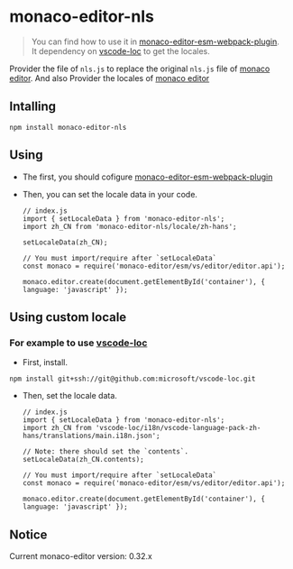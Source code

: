 # monaco-editor-nls

> You can find how to use it in [monaco-editor-esm-webpack-plugin](https://github.com/wang12124468/monaco-editor-esm-webpack-plugin).  
> It dependency on [vscode-loc](https://github.com/microsoft/vscode-loc) to get the locales.

Provider the file of `nls.js` to replace the original `nls.js` file of [monaco editor](https://github.com/microsoft/monaco-editor).
And also Provider the locales of [monaco editor](https://github.com/microsoft/monaco-editor)

## Intalling

`npm install monaco-editor-nls`

## Using

- The first, you should cofigure [monaco-editor-esm-webpack-plugin](https://github.com/wang12124468/monaco-editor-esm-webpack-plugin)

- Then, you can set the locale data in your code.

    ```
    // index.js
    import { setLocaleData } from 'monaco-editor-nls';
    import zh_CN from 'monaco-editor-nls/locale/zh-hans';

    setLocaleData(zh_CN);

    // You must import/require after `setLocaleData`
    const monaco = require('monaco-editor/esm/vs/editor/editor.api');

    monaco.editor.create(document.getElementById('container'), { language: 'javascript' });
    ```
## Using custom locale

### For example to use [vscode-loc](https://github.com/microsoft/vscode-loc)

- First, install.

`npm install git+ssh://git@github.com:microsoft/vscode-loc.git`

- Then, set the locale data.

    ```
    // index.js
    import { setLocaleData } from 'monaco-editor-nls';
    import zh_CN from 'vscode-loc/i18n/vscode-language-pack-zh-hans/translations/main.i18n.json';

    // Note: there should set the `contents`.
    setLocaleData(zh_CN.contents);

    // You must import/require after `setLocaleData`
    const monaco = require('monaco-editor/esm/vs/editor/editor.api');

    monaco.editor.create(document.getElementById('container'), { language: 'javascript' });
    ```

## Notice

Current monaco-editor version: 0.32.x